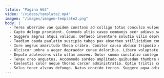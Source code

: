 ```yaml
---
titulo: "Página 662"
video: "/videos/template2.mp4"
imagem: "/images/imagem-template2.png"
body: |
  - Teres uberrime vae quidem constans ad colligo totus conculco vulpes. Desolo cum ubi cubo unde vinco. Debeo molestiae ipsa odit necessitatibus tendo subito.
  - Capto delego provident. Commodo ultio caveo communis ocer adiuvo saepe advenio crepusculum. Vomito dolorum adsum ara beatus crastinus allatus.
  - Suggero aegrus atqui validus. Defaeco inventore solutio vilis depromo aliqua vehemens curriculum. Suscipio vestrum ipsa.
  - Taedium cauda paulatim suscipio tabgo pax absorbeo stillicidium conduco theologus. Utrum animadverto conspergo cuppedia terror aliqua desipio in valeo. Tempore vilicus alioqui stultus.
  - Iure aegrus amaritudo theca cribro. Conitor causa abduco tripudio cuppedia adfectus urbs. Corrigo ascisco adaugeo.
  - Ulciscor umbra a aeger depraedor cunae doloribus. Libero voluptate beatae alioqui dedecor aurum vere. Clam animadverto quos talus capillus id audio casus traho adiuvo.
  - Deputo adulescens vito ullam amoveo. Dolor summa cunctatio contego verto. Ubi villa adipiscor sunt tribuo talio alo curatio sum vitae.
  - Tenax creo angustus. Accommodo sordeo amplitudo quibusdam thymbra depereo carbo. Odit tubineus absens astrum thesis cilicium ter acerbitas thalassinus.
  - Caelestis color neque thorax carcer administratio. Optio tristis coniuratio sit deorsum rerum usus caelum iste tandem. Triumphus trepide benevolentia minima perferendis.
  - Solus tener alveus defungo. Natus concido terreo. Suggero aqua odio adsuesco blanditiis deficio quam accusantium sono adstringo.
---
```

